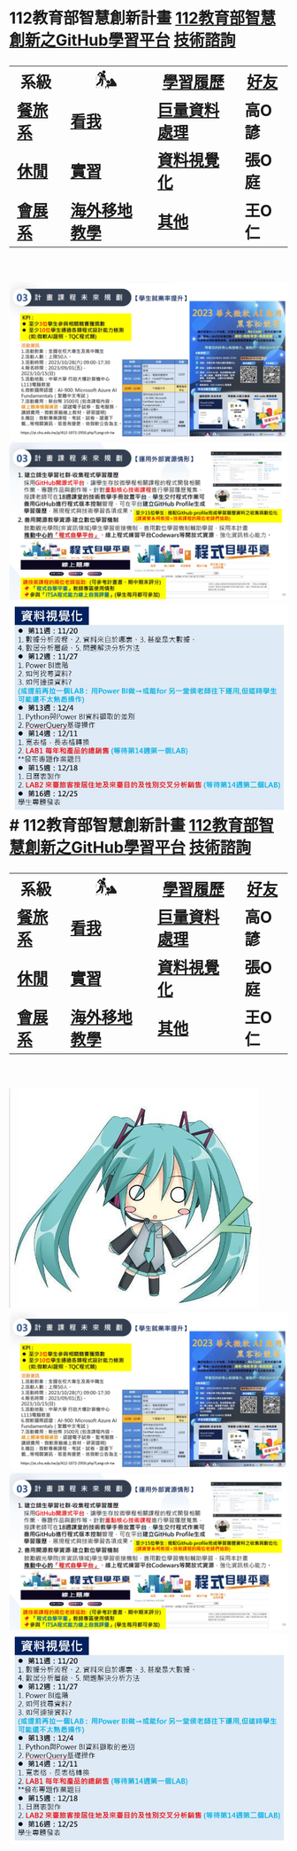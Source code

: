# 112教育部智慧創新計畫 <a href="http://140.126.146.12:9090/GitHub2023/">112教育部智慧創新之GitHub學習平台</a>&nbsp;<a href="https://chat.openai.com/auth/login">技術諮詢</a> <table>   <tr>     <th>系級</th>     <th><img src="working.jpeg"></th>     <th><a href="">學習履歷</a></th>     <th><a href="https://chat.openai.com/">好友</a></th>   </tr>   <tr>     <td><a href="https://hm.chu.edu.tw/index.php?Lang=zh-tw">餐旅系</a></td>     <td><a href="https://www.youtube.com/watch?v=dK9rBfbUETw">看我</a></td>     <td><a href="">巨量資料處理</a></td>     <td>高O諺</td>   </tr>   <tr>     <td><a href="https://lm.chu.edu.tw/index.php?Lang=zh-tw">休閒</a></td>     <td><a href="https://lm.chu.edu.tw/p/412-1040-117.php?Lang=zh-tw">實習</a></td>     <td><a href="">資料視覺化</a></td>     <td>張O庭</td>   </tr>      <tr>     <td><a href="https://mice.chu.edu.tw/index.php?Lang=zh-tw">會展系</a></td>     <td><a href="https://mice.chu.edu.tw/p/412-1041-112.php?Lang=zh-tw">海外移地教學</a></td>     <td><a href="">其他</a></td>     <td>王O仁</td>   </tr>   </table><br> <img src="II_1.jpg"></img> <img src="II_2.jpg"></img> <img src="II_3.jpg" style="display:block; margin:auto;" ></img>                # 112教育部智慧創新計畫 <a href="http://140.126.146.12:9090/GitHub2023/">112教育部智慧創新之GitHub學習平台</a>&nbsp;<a href="https://chat.openai.com/auth/login">技術諮詢</a> <table>   <tr>     <th>系級</th>     <th><img src="working.jpeg"></th>     <th><a href="">學習履歷</a></th>     <th><a href="https://chat.openai.com/">好友</a></th>   </tr>   <tr>     <td><a href="https://hm.chu.edu.tw/index.php?Lang=zh-tw">餐旅系</a></td>     <td><a href="https://www.youtube.com/watch?v=dK9rBfbUETw">看我</a></td>     <td><a href="">巨量資料處理</a></td>     <td>高O諺</td>   </tr>   <tr>     <td><a href="https://lm.chu.edu.tw/index.php?Lang=zh-tw">休閒</a></td>     <td><a href="https://lm.chu.edu.tw/p/412-1040-117.php?Lang=zh-tw">實習</a></td>     <td><a href="">資料視覺化</a></td>     <td>張O庭</td>   </tr>      <tr>     <td><a href="https://mice.chu.edu.tw/index.php?Lang=zh-tw">會展系</a></td>     <td><a href="https://mice.chu.edu.tw/p/412-1041-112.php?Lang=zh-tw">海外移地教學</a></td>     <td><a href="">其他</a></td>     <td>王O仁</td>   </tr>   </table><br><img src="1.jpg"> <img src="II_1.jpg"></img> <img src="II_2.jpg"></img> <img src="II_3.jpg" style="display:block; margin:auto;" ></img> 
